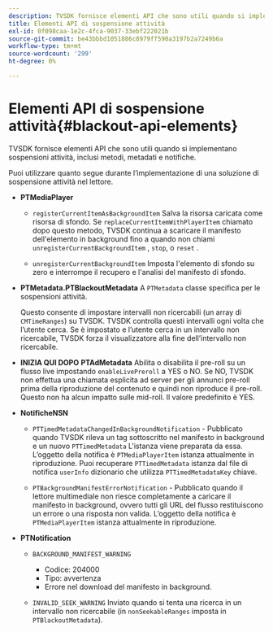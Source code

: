 ```yaml
---
description: TVSDK fornisce elementi API che sono utili quando si implementano sospensioni attività, inclusi metodi, metadati e notifiche.
title: Elementi API di sospensione attività
exl-id: 0f098caa-1e2c-4fca-9037-33ebf222021b
source-git-commit: be43bbbd1051886c8979ff590a3197b2a7249b6a
workflow-type: tm+mt
source-wordcount: '299'
ht-degree: 0%

---
```


# Elementi API di sospensione attività{#blackout-api-elements}

TVSDK fornisce elementi API che sono utili quando si implementano sospensioni attività, inclusi metodi, metadati e notifiche.

Puoi utilizzare quanto segue durante l’implementazione di una soluzione di sospensione attività nel lettore.

* **PTMediaPlayer**

   * `registerCurrentItemAsBackgroundItem` Salva la risorsa caricata come risorsa di sfondo. Se `replaceCurrentItemWithPlayerItem` chiamato dopo questo metodo, TVSDK continua a scaricare il manifesto dell&#39;elemento in background fino a quando non chiami `unregisterCurrentBackgroundItem` , `stop`, o `reset` .

   * `unregisterCurrentBackgroundItem` Imposta l&#39;elemento di sfondo su zero e interrompe il recupero e l&#39;analisi del manifesto di sfondo.

* **PTMetadata.PTBlackoutMetadata** A `PTMetadata` classe specifica per le sospensioni attività.

   Questo consente di impostare intervalli non ricercabili (un array di `CMTimeRanges`) su TVSDK. TVSDK controlla questi intervalli ogni volta che l’utente cerca. Se è impostato e l’utente cerca in un intervallo non ricercabile, TVSDK forza il visualizzatore alla fine dell’intervallo non ricercabile.

* **INIZIA QUI DOPO** **PTAdMetadata** Abilita o disabilita il pre-roll su un flusso live impostando `enableLivePreroll` a YES o NO. Se NO, TVSDK non effettua una chiamata esplicita ad server per gli annunci pre-roll prima della riproduzione del contenuto e quindi non riproduce il pre-roll. Questo non ha alcun impatto sulle mid-roll. Il valore predefinito è YES.

* **NotificheNSN**

   * `PTTimedMetadataChangedInBackgroundNotification` - Pubblicato quando TVSDK rileva un tag sottoscritto nel manifesto in background e un nuovo `PTTimedMetadata` L&#39;istanza viene preparata da essa. L’oggetto della notifica è `PTMediaPlayerItem` istanza attualmente in riproduzione. Puoi recuperare `PTTimedMetadata` istanza dal file di notifica `userInfo` dizionario che utilizza `PTTimedMetadataKey` chiave.

   * `PTBackgroundManifestErrorNotification` - Pubblicato quando il lettore multimediale non riesce completamente a caricare il manifesto in background, ovvero tutti gli URL del flusso restituiscono un errore o una risposta non valida. L’oggetto della notifica è `PTMediaPlayerItem` istanza attualmente in riproduzione.

* **PTNotification**

   * `BACKGROUND_MANIFEST_WARNING`

      * Codice: 204000
      * Tipo: avvertenza
      * Errore nel download del manifesto in background.
   * `INVALID_SEEK_WARNING` Inviato quando si tenta una ricerca in un intervallo non ricercabile (in `nonSeekableRanges` imposta in `PTBlackoutMetadata`).
